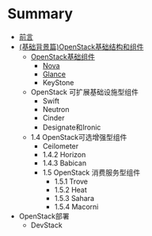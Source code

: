 # Summary

* [前言](README.md)
* [(基础背景篇)OpenStack基础结构和组件](introduction/README.md)
   * [OpenStack基础组件](introduction/components.md)
       * [Nova](introduction/basic_components/nova.md)
       * [Glance](introduction/glance.md)
       * KeyStone
   * OpenStack 可扩展基础设施型组件
       * Swift
       * Neutron
       * Cinder
       * Designate和Ironic
   * 1.4    OpenStack可选增强型组件
       * Ceilometer
       * 1.4.2    Horizon
       * 1.4.3    Babican
       * 1.5    OpenStack 消费服务型组件
           * 1.5.1    Trove
           * 1.5.2    Heat
           * 1.5.3    Sahara
           * 1.5.4    Macorni
* OpenStack部署
   * DevStack

